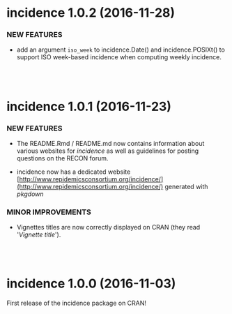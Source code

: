 incidence 1.0.2 (2016-11-28)
==================

### NEW FEATURES

* add an argument `iso_week` to incidence.Date() and incidence.POSIXt() to support ISO week-based incidence when computing weekly incidence.


<br>
<br>

incidence 1.0.1 (2016-11-23)
==================

### NEW FEATURES

* The README.Rmd / README.md now contains information about various websites for *incidence* as well as guidelines for posting questions on the RECON forum.

* incidence now has a dedicated website [http://www.repidemicsconsortium.org/incidence/](http://www.repidemicsconsortium.org/incidence/) generated with *pkgdown*


### MINOR IMPROVEMENTS

* Vignettes titles are now correctly displayed on CRAN (they read '*Vignette title*').


<br>
<br>

incidence 1.0.0 (2016-11-03)
==================
First release of the incidence package on CRAN!


